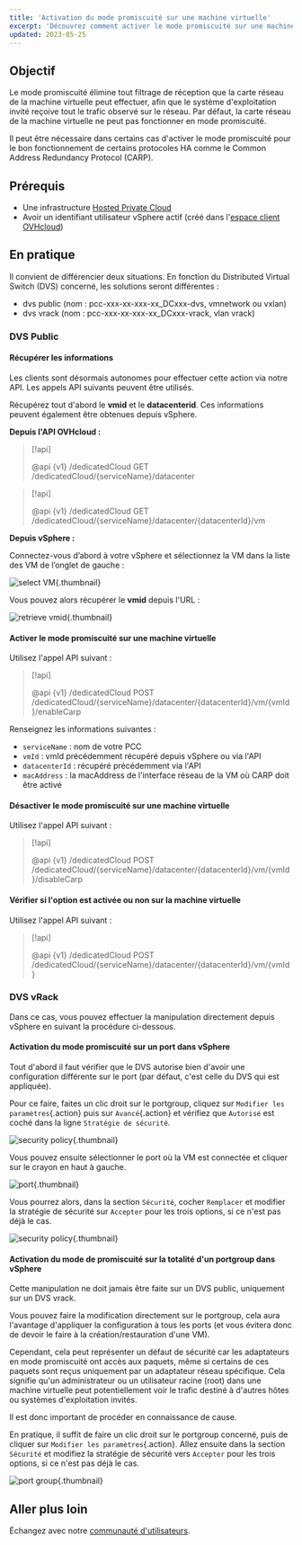 ```yaml
---
title: 'Activation du mode promiscuité sur une machine virtuelle'
excerpt: 'Découvrez comment activer le mode promiscuité sur une machine virtuelle pour le bon fonctionnement de certains protocoles HA comme le CARP'
updated: 2023-05-25
---
```


## Objectif

Le mode promiscuité élimine tout filtrage de réception que la carte réseau de la machine virtuelle peut effectuer, afin que le système d'exploitation invité reçoive tout le trafic observé sur le réseau. Par défaut, la carte réseau de la machine virtuelle ne peut pas fonctionner en mode promiscuité.

Il peut être nécessaire dans certains cas d'activer le mode promiscuité pour le bon fonctionnement de certains protocoles HA comme le Common Address Redundancy Protocol (CARP).

## Prérequis

- Une infrastructure [Hosted Private Cloud](https://www.ovhcloud.com/fr/enterprise/products/hosted-private-cloud/)
- Avoir un identifiant utilisateur vSphere actif (créé dans l'[espace client OVHcloud](https://www.ovh.com/auth/?action=gotomanager&from=https://www.ovh.com/fr/&ovhSubsidiary=fr))

## En pratique

Il convient de différencier deux situations. En fonction du Distributed Virtual Switch (DVS) concerné, les solutions seront différentes :

- dvs public (nom : pcc-xxx-xx-xxx-xx_DCxxx-dvs, vmnetwork ou vxlan)
- dvs vrack (nom : pcc-xxx-xx-xxx-xx_DCxxx-vrack, vlan vrack)

### DVS Public

#### Récupérer les informations

Les clients sont désormais autonomes pour effectuer cette action via notre API. Les appels API suivants peuvent être utilisés.

Récupérez tout d'abord le **vmid** et le **datacenterid**. Ces informations peuvent également être obtenues depuis vSphere.

**Depuis l'API OVHcloud :**

> [!api]
>
> @api {v1} /dedicatedCloud GET /dedicatedCloud/{serviceName}/datacenter
>

> [!api]
>
> @api {v1} /dedicatedCloud GET /dedicatedCloud/{serviceName}/datacenter/{datacenterId}/vm
>

**Depuis vSphere :**

Connectez-vous d’abord à votre vSphere et sélectionnez la VM dans la liste des VM de l’onglet de gauche :

![select VM](images/vcenter_select_vm_edit.png){.thumbnail}

Vous pouvez alors récupérer le **vmid** depuis l'URL :

![retrieve vmid](images/vcenter_vmID_edit.png){.thumbnail}

#### Activer le mode promiscuité sur une machine virtuelle

Utilisez l'appel API suivant :

> [!api]
>
> @api {v1} /dedicatedCloud POST /dedicatedCloud/{serviceName}/datacenter/{datacenterId}/vm/{vmId}/enableCarp
>

Renseignez les informations suivantes :

- `serviceName` : nom de votre PCC
- `vmId` : vmId précédemment récupéré depuis vSphere ou via l'API
- `datacenterId` : récupéré précédemment via l'API
- `macAddress` : la macAddress de l'interface réseau de la VM où CARP doit être activé

#### Désactiver le mode promiscuité sur une machine virtuelle

Utilisez l'appel API suivant :

> [!api]
>
> @api {v1} /dedicatedCloud POST /dedicatedCloud/{serviceName}/datacenter/{datacenterId}/vm/{vmId}/disableCarp
>

#### Vérifier si l'option est activée ou non sur la machine virtuelle

Utilisez l'appel API suivant :

> [!api]
>
> @api {v1} /dedicatedCloud POST /dedicatedCloud/{serviceName}/datacenter/{datacenterId}/vm/{vmId}
>

### DVS vRack

Dans ce cas, vous pouvez effectuer la manipulation directement depuis vSphere en suivant la procédure ci-dessous.

#### Activation du mode promiscuité sur un port dans vSphere

Tout d'abord il faut vérifier que le DVS autorise bien d'avoir une configuration différente sur le port (par défaut, c'est celle du DVS qui est appliquée).

Pour ce faire, faites un clic droit sur le portgroup, cliquez sur `Modifier les paramètres`{.action} puis sur `Avancé`{.action} et vérifiez que `Autorisé` est coché dans la ligne `Stratégie de sécurité`.

![security policy](images/Securitypolicy.png){.thumbnail}

Vous pouvez ensuite sélectionner le port où la VM est connectée et cliquer sur le crayon en haut à gauche.

![port](images/Port.png){.thumbnail}

Vous pourrez alors, dans la section `Sécurité`, cocher `Remplacer` et modifier la stratégie de sécurité sur `Accepter` pour les trois options, si ce n'est pas déjà le cas.

![security policy](images/Security.png){.thumbnail}

#### Activation du mode de promiscuité sur la totalité d'un portgroup dans vSphere

Cette manipulation ne doit jamais être faite sur un DVS public, uniquement sur un DVS vrack.

Vous pouvez faire la modification directement sur le portgroup, cela aura l'avantage d'appliquer la configuration à tous les ports (et vous évitera donc de devoir le faire à la création/restauration d'une VM).

Cependant, cela peut représenter un défaut de sécurité car les adaptateurs en mode promiscuité ont accès aux paquets, même si certains de ces paquets sont reçus uniquement par un adaptateur réseau spécifique. Cela signifie qu'un administrateur ou un utilisateur racine (root) dans une machine virtuelle peut potentiellement voir le trafic destiné à d'autres hôtes ou systèmes d'exploitation invités.

Il est donc important de procéder en connaissance de cause.

En pratique, il suffit de faire un clic droit sur le portgroup concerné, puis de cliquer sur `Modifier les paramètres`{.action}. Allez ensuite dans la section `Sécurité` et modifiez la stratégie de sécurité vers `Accepter` pour les trois options, si ce n'est pas déjà le cas.

![port group](images/Portgroup.png){.thumbnail}

## Aller plus loin

Échangez avec notre [communauté d'utilisateurs](/links/community).